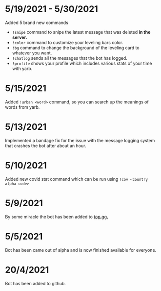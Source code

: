 # 5/19/2021 - 5/30/2021
Added 5 brand new commands
- `!snipe` command to snipe the latest message that was deleted __in the server.__
- `!color` command to customize your leveling bars color.
- `!bg` command to change the background of the leveling card to whatever you want.
- `!chatlog` sends all the messages that the bot has logged.
- `!profile` shows your profile which includes various stats of your time with yarb.

# 5/15/2021
Added `!urban <word>` command, so you can search up the meanings of words from yarb.

# 5/13/2021
Implemented a bandage fix for the issue with the message logging system that crashes the bot after about an hour.

# 5/10/2021
Added new covid stat command which can be run using `!cov <country alpha code>`

# 5/9/2021
By some miracle the bot has been added to [top.gg.](https://top.gg)

# 5/5/2021
Bot has been came out of alpha and is now finished available for everyone.

# 20/4/2021
Bot has been added to github.
